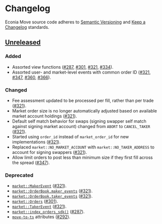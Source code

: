 # Changelog

Econia Move source code adheres to [Semantic Versioning] and [Keep a Changelog] standards.

## [Unreleased]

### Added

- Assorted view functions ([#287], [#301], [#321], [#334]).
- Assorted user- and market-level events with common order ID ([#321], [#347], [#360], [#366]).

### Changed

- Fee assessment updated to be processed per fill, rather than per trade ([#321]).
- Market order size is no longer automatically adjusted based on available market account holdings ([#321]).
- Default self match behavior for swaps (signing swapper self match against signing market account) changed from `ABORT` to `CANCEL_TAKER` ([#321]).
- Started using `order_id` instead of `market_order_id` for new implementations ([#321]).
- Replaced `market::NO_MARKET_ACCOUNT` with `market::NO_TAKER_ADDRESS` to account for signing swappers ([#321]).
- Allow limit orders to post less than minimum size if they first fill across the spread ([#347]).

### Deprecated

- [`market::MakerEvent`](https://github.com/econia-labs/econia/blob/v4.0.2-audited/src/move/econia/sources/market.move#L523) ([#321]).
- [`market::OrderBook.maker_events`](https://github.com/econia-labs/econia/blob/v4.0.2-audited/src/move/econia/sources/market.move#L585) ([#321]).
- [`market::OrderBook.taker_events`](https://github.com/econia-labs/econia/blob/v4.0.2-audited/src/move/econia/sources/market.move#L587) ([#321]).
- [`market::Orders`](https://github.com/econia-labs/econia/blob/v4.0.2-audited/src/move/econia/sources/market.move#L3337) ([#301]).
- [`market::TakerEvent`](https://github.com/econia-labs/econia/blob/v4.0.2-audited/src/move/econia/sources/market.move#L600) ([#321]).
- [`market::index_orders_sdk()`](https://github.com/econia-labs/econia/blob/v4.0.2-audited/src/move/econia/sources/market.move#L3362) ([#287]).
- [`move-to-ts`](https://github.com/hippospace/move-to-ts) attributes ([#292]).

[#287]: https://github.com/econia-labs/econia/pull/287
[#292]: https://github.com/econia-labs/econia/pull/292
[#301]: https://github.com/econia-labs/econia/pull/301
[#321]: https://github.com/econia-labs/econia/pull/321
[#334]: https://github.com/econia-labs/econia/pull/334
[#347]: https://github.com/econia-labs/econia/pull/347
[#360]: https://github.com/econia-labs/econia/pull/360
[#366]: https://github.com/econia-labs/econia/pull/366
[keep a changelog]: https://keepachangelog.com/en/1.0.0/
[semantic versioning]: https://semver.org/spec/v2.0.0.html
[unreleased]: https://github.com/econia-labs/econia/compare/v4.0.2-audited...HEAD
